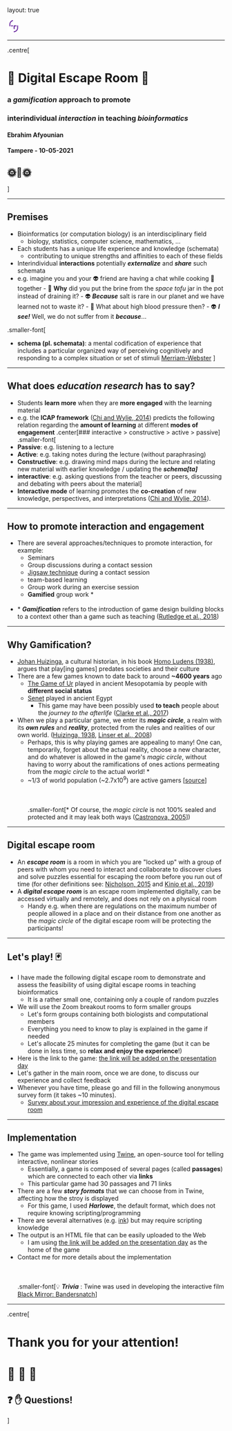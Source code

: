 layout: true

<div id="footer-content">
    <img src="28092020_digipilot_resources/TUNI_logo.png" style="width: 30px; height: 30px"/>
</div>

---
.centre[

# &#x1F3B2; Digital Escape Room &#x1F3B2;
### a ___gamification___ approach to promote
### interindividual ___interaction___ in teaching ___bioinformatics___ 
#### Ebrahim Afyounian  

#### Tampere - 10-05-2021

## &#x1F31E;&#x1F33A;&#x1F31E;

]

---

## Premises

- Bioinformatics (or computation biology) is an interdisciplinary field
  - biology, statistics, computer science, mathematics, ...
- Each students has a unique life experience and knowledge (schemata)
  - contributing to unique strengths and affinities to each of these fields
- Interindividual __interactions__ potentially ___externalize___ and ___share___ such schemata
- e.g. imagine you and your &#x1F47D; friend are having a chat while cooking &#x1F372; together
      - &#x1F464; __Why__ did you put the brine from the _space tofu_ jar in the pot instead of draining it? 
      - &#x1F47D; ___Because___ salt is rare in our planet and we have learned not to waste it? 
      - &#x1F464; What about high blood pressure then?
      - &#x1F47D; ___I see!___  Well, we do not suffer from it ___because___...

.smaller-font[
- __schema (pl. schemata)__: a mental codification of experience that includes a particular organized way of perceiving cognitively and responding to a complex situation or set of stimuli [Merriam-Webster](https://www.merriam-webster.com/dictionary/schema)
]

---

## What does _education research_ has to say?

- Students __learn more__ when they are __more engaged__ with the learning material
- e.g. the __ICAP framework__ ([Chi and Wylie, 2014](https://doi.org/10.1080/00461520.2014.965823)) predicts the following relation regarding the __amount of learning__ at different __modes of engagement__ 
.center[### interactive \> constructive \> active \> passive]
.smaller-font[
- __Passive__: e.g. listening to a lecture
- __Active__: e.g. taking notes during the lecture (without paraphrasing)
- __Constructive__: e.g. drawing mind maps during the lecture and relating new material with earlier knowledge / updating the ___schema[ta]___
- __interactive__: e.g. asking questions from the teacher or peers, discussing and debating with peers about the material]  
- __Interactive mode__ of learning promotes the __co-creation__ of new knowledge, perspectives, and interpretations ([Chi and Wylie, 2014](https://doi.org/10.1080/00461520.2014.965823)).

---

## How to promote interaction and engagement  

- There are several approaches/techniques to promote interaction, for example:
  - Seminars 
  - Group discussions during a contact session
  - [Jigsaw technique](https://en.wikipedia.org/wiki/Jigsaw_%28teaching_technique%29) during a contact session
  - team-based learning
  - Group work during an exercise session
  - __Gamified__ group work *
<br><br>
- \* ___Gamification___  refers to the introduction of game design building blocks to a context other than a game such as teaching ([Rutledge et al., 2018](https://doi.org/10.1097/ACM.0000000000002183))

---

## Why Gamification?
- [Johan Huizinga](https://en.wikipedia.org/wiki/Johan_Huizinga), a cultural historian, in his book [Homo Ludens (1938)](https://en.wikipedia.org/wiki/Homo_Ludens), argues that play[ing games] predates societies and their culture
- There are a few games known to date back to around __~4600 years__ ago
  - [The Game of Ur](https://en.wikipedia.org/wiki/Royal_Game_of_Ur) played in ancient Mesopotamia by people with __different social status__
  - [Senet](https://en.wikipedia.org/wiki/Senet) played in ancient Egypt
      - This game may have been possibly used __to teach__ people about the _journey to the afterlife_ ([Clarke et al., 2017](http://dx.doi.org/10.17083/ijsg.v4i3.180))
- When we play a particular game, we enter its ___magic circle___, a realm with its ___own rules___ and ___reality___, protected from the rules and realities of our own world. ([Huizinga, 1938](https://en.wikipedia.org/wiki/Homo_Ludens), [Linser et al., 2008](http://www.simplay.net/papers/MagicCircle-Linser-Lindstad-Vold08.pdf))
  - Perhaps, this is why playing games are appealing to many! One can, temporarily, forget about the actual reality, choose a new character, and do whatever is allowed in the game's _magic circle_, without having to worry about the ramifications of ones actions permeating from the _magic circle_ to the actual world! *
  - ~1/3 of world population (~2.7x10<sup>9</sup>) are active gamers [[source](https://newzoo.com/products/reports/global-games-market-report/)]
<br><br><br><br>
.smaller-font[\* Of course, the _magic circle_ is not 100% sealed and protected and it may leak both ways ([Castronova, 2005](https://press.uchicago.edu/ucp/books/book/chicago/S/bo3620704.html)])

---

## Digital escape room
- An ___escape room___ is a room in which you are "locked up" with a group of peers with whom you need to interact and collaborate to discover clues and solve puzzles essential for escaping the room before you run out of time (for other definitions see: [Nicholson, 2015](https://scottnicholson.com/pubs/erfacwhite.pdf) and [Kinio et al., 2019](https://doi.org/10.1016/j.jsurg.2018.06.030))
- A ___digital escape room___ is an escape room implemented digitally, can be accessed virtually and remotely, and does not rely on a physical room
  - Handy e.g. when there are regulations on the maximum number of people allowed in a place and on their distance from one another as the _magic circle_ of the digital escape room will be protecting the participants!    


---

## Let's play! &#x1F0CF;

- I have made the following digital escape room to demonstrate and assess the feasibility of using digital escape rooms in teaching bioinformatics 
  - It is a rather small one, containing only a couple of random puzzles
- We will use the Zoom breakout rooms to form smaller groups
  - Let's form groups containing both biologists and computational members 
  - Everything you need to know to play is explained in the game if needed
  - Let's allocate 25 minutes for completing the game (but it can be done in less time, so __relax and enjoy the experience__!)  
- Here is the link to the game: [the link will be added on the presentation day]()
- Let's gather in the main room, once we are done, to discuss our experience and collect feedback
- Whenever you have time, please go and fill in the following anonymous survey form (it takes ~10 minutes). 
  - [Survey about your impression and experience of the digital escape room](https://forms.gle/HpFiThYjiUioBiw28)
---

## Implementation

- The game was implemented using [Twine](https://twinery.org/), an open-source tool for telling interactive, nonlinear stories
  - Essentially, a game is composed of several pages (called __passages__) which are connected to each other via __links__
  - This particular game had 30 passages and 71 links
- There are a few ___story formats___ that we can choose from in Twine, affecting how the stroy is displayed  
  - For this game, I used ___Harlowe___, the default format, which does not require knowing scripting/programming
- There are several alternatives (e.g. [ink](https://www.inklestudios.com/ink/)) but may require scripting knowledge
- The output is an HTML file that can be easily uploaded to the Web
  - I am using [the link will be added on the presentation day]() as the home of the game
- Contact me for more details about the implementation
<br><br><br><br>
.smaller-font[&#x1F4A1; ___Trivia___ : Twine was used in developing the interactive film [Black Mirror: Bandersnatch](https://en.wikipedia.org/wiki/Black_Mirror:_Bandersnatch)]

---

.centre[

# Thank you for your attention!

# &#x1F49B; &#x1F33A; &#x1F49A;

## &#x2753; &#x270B; **Questions!**


]
